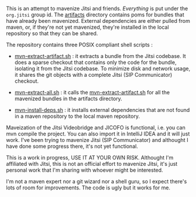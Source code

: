 This is an attempt to mavenize Jitsi and friends. *Everything* is put under the
`org.jitsi` group id. The [artifacts](artifacts/) directory contains poms for bundles that
have already been mavenized. External dependencies are either pulled from
maven, or, if they're not yet mavenized, they're installed in the local
repository so that they can be shared. 

The repository contains three POSIX compliant shell scripts :

- [mvn-extract-artifact.sh](mvn-extract-artifact.sh) : it extracts a bundle
  from the Jitsi codebase. It does a sparse checkout that contains only the
  code for the bundle, isolating it from the Jitsi codebase. To minimize disk
  and network usage, it shares the git objects with a complete Jitsi (SIP
  Communicator) checkout. 

- [mvn-extract-all.sh](mvn-extract-all.sh) : it calls the
  [mvn-extract-artifact.sh](mvn-extract-artifact.sh) for all the mavenized
   bundles in the artifacts directory.

- [mvn-install-deps.sh](mvn-install-deps.sh) : it installs external
  dependencies that are not found in a maven repository to the local maven
  repository.

Maveization of the Jitsi Videobridge and JICOFO is functional, i.e. you can mvn
compile the project. You can also import it in IntelliJ IDEA and it will just
work. I've been trying to mavenize Jitsi (SIP Communicator) and althought I
have done some progress there, it's not yet functional.

This is a work in progress, USE IT AT YOUR OWN RISK. Althought I'm affiliated
with Jitsi, this is not an official effort to mavenize Jitsi, it's just
personal work that I'm sharing with whoever might be interested.

I'm not a maven expert nor a git wizard nor a shell guru, so I expect there's
lots of room for improvements. The code is ugly but it works for me. 
